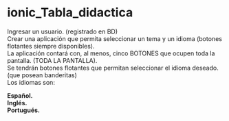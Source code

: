 ﻿# ionic_Tabla_didactica

<p>Ingresar un usuario. (registrado en BD)<br>
Crear una aplicación que permita seleccionar un tema y un idioma (botones flotantes siempre disponibles).<br>
La aplicación contará con, al menos, cinco BOTONES que ocupen toda la pantalla. (TODA LA PANTALLA).<br>
Se tendrán botones flotantes que permitan seleccionar el idioma deseado. (que posean banderitas)<br>
Los idiomas son:</p>

<strong>Español.<br>
Inglés.<br>
Portugués.</strong>
